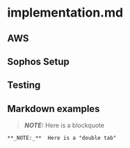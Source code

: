 # implementation.md


## AWS 

## Sophos Setup

## Testing



## Markdown examples

> **_NOTE:_**  Here is a blockquote

    **_NOTE:_**  Here is a "double tab"
